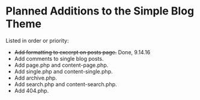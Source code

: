 # Planned Additions to the Simple Blog Theme 

Listed in order or priority:

- ~~Add formatting to excerpt on posts page.~~ Done, 9.14.16
- Add comments to single blog posts.
- Add page.php and content-page.php.
- Add single.php and content-single.php.
- Add archive.php.
- Add search.php and content-search.php.
- Add 404.php.